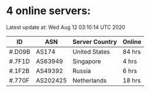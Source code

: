 # 4 online servers:

Latest update at: Wed Aug 12 03:10:14 UTC 2020

| ID | ASN | Server Country | Online |
| -- | --- | -------------- | ------ |
| #.D09B | AS174 | United States | 84 hrs |
| #.7F1D | AS63949 | Singapore | 4 hrs |
| #.1F2B | AS49392 | Russia | 6 hrs |
| #.770F | AS202425 | Netherlands | 18 hrs |

